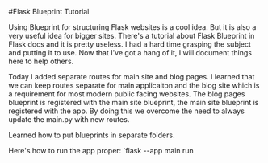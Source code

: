 #Flask Blueprint Tutorial

Using Blueprint for structuring Flask websites is a cool idea.
But it is also a very useful idea for bigger sites. 
There's a tutorial about Flask Blueprint in Flask docs and it is pretty useless. 
I had a hard time grasping the subject and putting it to use. 
Now that I've got a hang of it, I will document things here to help others. 

Today I added separate routes for main site and blog pages.
I learned that we can keep routes separate for main applicaiton and the blog site which is a requirement for most modern public facing websites. 
The blog pages blueprint is registered with the main site blueprint, the main site blueprint is registered with the app.
By doing this we overcome the need to always update the main.py with new routes. 

Learned how to put blueprints in separate folders.

Here's how to run the app proper:
`flask --app main run